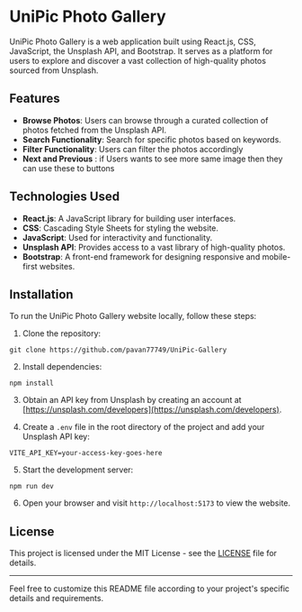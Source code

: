 

# UniPic Photo Gallery

UniPic Photo Gallery is a web application built using React.js, CSS, JavaScript, the Unsplash API, and Bootstrap. It serves as a platform for users to explore and discover a vast collection of high-quality photos sourced from Unsplash.

## Features

- **Browse Photos**: Users can browse through a curated collection of photos fetched from the Unsplash API.
- **Search Functionality**: Search for specific photos based on keywords.
- **Filter Functionality**: Users can filter the photos accordingly
- **Next and Previous** : if Users wants to see more same image then they can use these to buttons

## Technologies Used

- **React.js**: A JavaScript library for building user interfaces.
- **CSS**: Cascading Style Sheets for styling the website.
- **JavaScript**: Used for interactivity and functionality.
- **Unsplash API**: Provides access to a vast library of high-quality photos.
- **Bootstrap**: A front-end framework for designing responsive and mobile-first websites.

## Installation

To run the UniPic Photo Gallery website locally, follow these steps:

1. Clone the repository:

```
git clone https://github.com/pavan77749/UniPic-Gallery
```



2. Install dependencies:

```
npm install
```

3. Obtain an API key from Unsplash by creating an account at [https://unsplash.com/developers](https://unsplash.com/developers).

4. Create a `.env` file in the root directory of the project and add your Unsplash API key:

```
VITE_API_KEY=your-access-key-goes-here
```

5. Start the development server:

```
npm run dev
```

6. Open your browser and visit `http://localhost:5173` to view the website.


## License

This project is licensed under the MIT License - see the [LICENSE](LICENSE) file for details.

---

Feel free to customize this README file according to your project's specific details and requirements.
